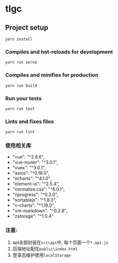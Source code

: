 # tlgc

## Project setup
```
yarn install
```

### Compiles and hot-reloads for development
```
yarn run serve
```

### Compiles and minifies for production
```
yarn run build
```

### Run your tests
```
yarn run test
```

### Lints and fixes files
```
yarn run lint
```

### 使用相关库

 - "vue": "^2.6.6",
 - "vue-router": "^3.0.1",
 - "vuex": "^3.0.1",
 - "axios": "^0.18.0",
 - "echarts": "^4.1.0",
 - "element-ui": "^2.5.4",
 - "normalize.css": "^8.0.1",
 - "nprogress": "^0.2.0",
 - "sortablejs": "^1.8.3",
 - "v-charts": "^1.19.0",
 - "vm-markdown": "^0.2.8",
 - "zstorage": "^1.0.4"

### 注意:
1. api全部封装在`src\api`中, 每个页面一个`*.api.js`
2. 后端地址配在`public\index.html`
3. 登录态维护使用`localStorage`